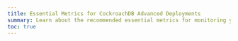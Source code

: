 ```yaml
---
title: Essential Metrics for CockroachDB Advanced Deployments
summary: Learn about the recommended essential metrics for monitoring your CockroachDB Advanced cluster.
toc: true
---
```


